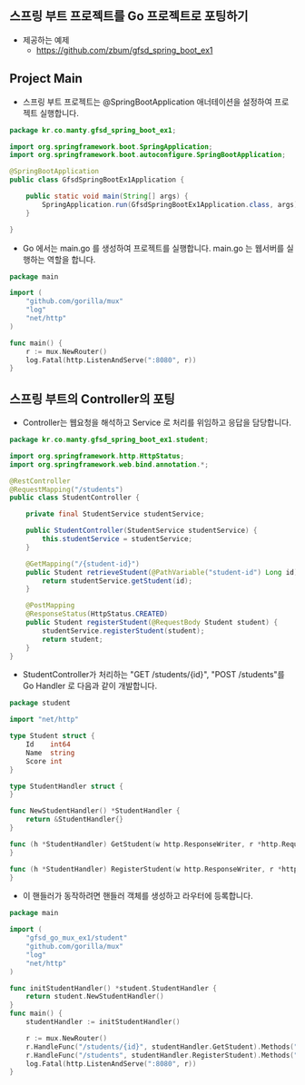 ## 스프링 부트 프로젝트를 Go 프로젝트로 포팅하기
* 제공하는 예제
  * https://github.com/zbum/gfsd_spring_boot_ex1

## Project Main
* 스프링 부트 프로젝트는 @SpringBootApplication 애너테이션을 설정하여 프로젝트 실행합니다. 
```java
package kr.co.manty.gfsd_spring_boot_ex1;

import org.springframework.boot.SpringApplication;
import org.springframework.boot.autoconfigure.SpringBootApplication;

@SpringBootApplication
public class GfsdSpringBootEx1Application {

    public static void main(String[] args) {
        SpringApplication.run(GfsdSpringBootEx1Application.class, args);
    }

}
```
* Go 에서는 main.go 를 생성하여 프로젝트를 실행합니다. main.go 는 웹서버를 실행하는 역할을 합니다.
```go
package main

import (
	"github.com/gorilla/mux"
	"log"
	"net/http"
)

func main() {
	r := mux.NewRouter()
	log.Fatal(http.ListenAndServe(":8080", r))
}
```

## 스프링 부트의 Controller의 포팅
* Controller는 웹요청을 해석하고 Service 로 처리를 위임하고 응답을 담당합니다. 
```java
package kr.co.manty.gfsd_spring_boot_ex1.student;

import org.springframework.http.HttpStatus;
import org.springframework.web.bind.annotation.*;

@RestController
@RequestMapping("/students")
public class StudentController {

    private final StudentService studentService;

    public StudentController(StudentService studentService) {
        this.studentService = studentService;
    }

    @GetMapping("/{student-id}")
    public Student retrieveStudent(@PathVariable("student-id") Long id) {
        return studentService.getStudent(id);
    }

    @PostMapping
    @ResponseStatus(HttpStatus.CREATED)
    public Student registerStudent(@RequestBody Student student) {
        studentService.registerStudent(student);
        return student;
    }
}
```
* StudentController가 처리하는 "GET /students/{id}", "POST /students"를 Go Handler 로 다음과 같이 개발합니다. 
```go
package student

import "net/http"

type Student struct {
    Id    int64
    Name  string
    Score int
}

type StudentHandler struct {
}

func NewStudentHandler() *StudentHandler {
    return &StudentHandler{}
}

func (h *StudentHandler) GetStudent(w http.ResponseWriter, r *http.Request) {
}

func (h *StudentHandler) RegisterStudent(w http.ResponseWriter, r *http.Request) {
}
```
* 이 핸들러가 동작하려면 핸들러 객체를 생성하고 라우터에 등록합니다. 
```go
package main

import (
	"gfsd_go_mux_ex1/student"
	"github.com/gorilla/mux"
	"log"
	"net/http"
)

func initStudentHandler() *student.StudentHandler {
	return student.NewStudentHandler()
}
func main() {
	studentHandler := initStudentHandler()

	r := mux.NewRouter()
	r.HandleFunc("/students/{id}", studentHandler.GetStudent).Methods("GET")
	r.HandleFunc("/students", studentHandler.RegisterStudent).Methods("POST")
	log.Fatal(http.ListenAndServe(":8080", r))
}
```
